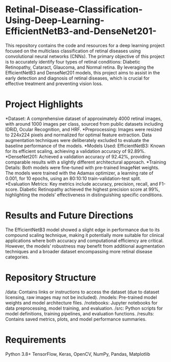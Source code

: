 # Retinal-Disease-Classification-Using-Deep-Learning-EfficientNetB3-and-DenseNet201-
This repository contains the code and resources for a deep learning project focused on the multiclass classification of retinal diseases using convolutional neural networks (CNNs). The primary objective of this project is to accurately identify four types of retinal conditions: Diabetic Retinopathy, Cataract, Glaucoma, and Normal retina. By leveraging the EfficientNetB3 and DenseNet201 models, this project aims to assist in the early detection and diagnosis of retinal diseases, which is crucial for effective treatment and preventing vision loss.

# Project Highlights
*Dataset: A comprehensive dataset of approximately 4000 retinal images, with around 1000 images per class, sourced from public datasets including IDRiD, Ocular Recognition, and HRF.
*Preprocessing: Images were resized to 224x224 pixels and normalized for optimal feature extraction. Data augmentation techniques were deliberately excluded to evaluate the baseline performance of the models.
*Models Used:
EfficientNetB3: Known for its efficient scaling, achieving a validation accuracy of 92.89%.
*DenseNet201: Achieved a validation accuracy of 92.42%, providing comparable results with a slightly different architectural approach.
*Training Details: Both models were fine-tuned with pre-trained ImageNet weights. The models were trained with the Adamax optimizer, a learning rate of 0.001, for 10 epochs, using an 80:10:10 train-validation-test split.
*Evaluation Metrics: Key metrics include accuracy, precision, recall, and F1-score. Diabetic Retinopathy achieved the highest precision score at 99%, highlighting the models’ effectiveness in distinguishing specific conditions.

# Results and Future Directions
The EfficientNetB3 model showed a slight edge in performance due to its compound scaling technique, making it potentially more suitable for clinical applications where both accuracy and computational efficiency are critical. However, the models’ robustness may benefit from additional augmentation techniques and a broader dataset encompassing more retinal disease categories.

# Repository Structure
/data: Contains links or instructions to access the dataset (due to dataset licensing, raw images may not be included).
/models: Pre-trained model weights and model architecture files.
/notebooks: Jupyter notebooks for data preprocessing, model training, and evaluation.
/src: Python scripts for model definitions, training pipelines, and evaluation functions.
/results: Contains saved metrics, plots, and model performance summaries.

# Requirements
Python 3.8+
TensorFlow, Keras, OpenCV, NumPy, Pandas, Matplotlib
